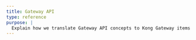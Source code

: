 ```yaml
---
title: Gateway API
type: reference
purpose: |
  Explain how we translate Gateway API concepts to Kong Gateway items
---
```

